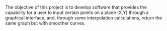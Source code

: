 The objective of this project is to develop software that provides the capability for a user to input certain points on a plane (X,Y) through a graphical interface, and, through some interpolation calculations, return the same graph but with smoother curves.


